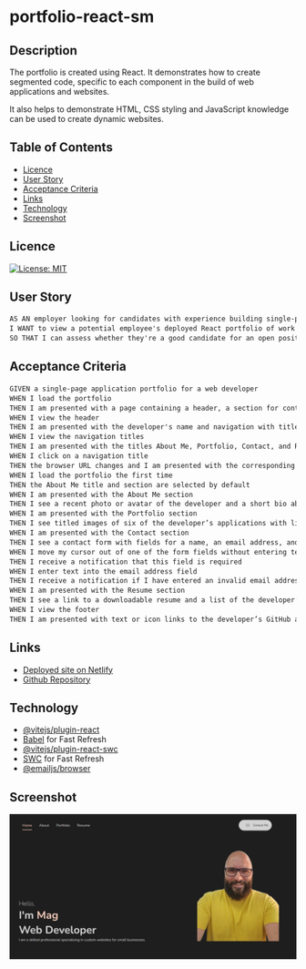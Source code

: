 # portfolio-react-sm

## Description

The portfolio is created using React. It demonstrates how to create segmented code, specific to each component in the build of web applications and websites.

It also helps to demonstrate HTML, CSS styling and JavaScript knowledge can be used to create dynamic websites.


## Table of Contents

- [Licence](#licence)
- [User Story](#user-story)
- [Acceptance Criteria](#acceptance-criteria)
- [Links](#links)
- [Technology](#technology)
- [Screenshot](#screenshot)

## Licence

[![License: MIT](https://img.shields.io/badge/License-MIT-yellow.svg)](https://opensource.org/licenses/MIT)

## User Story

```md
AS AN employer looking for candidates with experience building single-page applications
I WANT to view a potential employee's deployed React portfolio of work samples
SO THAT I can assess whether they're a good candidate for an open position
```

## Acceptance Criteria

```md
GIVEN a single-page application portfolio for a web developer
WHEN I load the portfolio
THEN I am presented with a page containing a header, a section for content, and a footer
WHEN I view the header
THEN I am presented with the developer's name and navigation with titles corresponding to different sections of the portfolio
WHEN I view the navigation titles
THEN I am presented with the titles About Me, Portfolio, Contact, and Resume, and the title corresponding to the current section is highlighted
WHEN I click on a navigation title
THEN the browser URL changes and I am presented with the corresponding section below the navigation and that title is highlighted
WHEN I load the portfolio the first time
THEN the About Me title and section are selected by default
WHEN I am presented with the About Me section
THEN I see a recent photo or avatar of the developer and a short bio about them
WHEN I am presented with the Portfolio section
THEN I see titled images of six of the developer’s applications with links to both the deployed applications and the corresponding GitHub repositories
WHEN I am presented with the Contact section
THEN I see a contact form with fields for a name, an email address, and a message
WHEN I move my cursor out of one of the form fields without entering text
THEN I receive a notification that this field is required
WHEN I enter text into the email address field
THEN I receive a notification if I have entered an invalid email address
WHEN I am presented with the Resume section
THEN I see a link to a downloadable resume and a list of the developer’s proficiencies
WHEN I view the footer
THEN I am presented with text or icon links to the developer’s GitHub and LinkedIn profiles, and their profile on a third platform (Stack Overflow, Twitter)
```

## Links

* [Deployed site on Netlify](https://main--ephemeral-kulfi-a812f2.netlify.app/)
* [Github Repository](https://github.com/MagMillen-Dutka/portfolio)

## Technology

* [@vitejs/plugin-react](https://github.com/vitejs/vite-plugin-react/blob/main/packages/plugin-react/README.md)
* [Babel](https://babeljs.io/) for Fast Refresh
* [@vitejs/plugin-react-swc](https://github.com/vitejs/vite-plugin-react-swc)
* [SWC](https://swc.rs/) for Fast Refresh
* [@emailjs/browser](https://www.emailjs.com/docs/examples/reactjs/)

## Screenshot
![Deployed Website](./src/assets/screenshot.jpg)